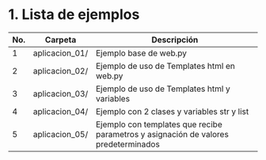 # 1. Lista de ejemplos

|No.|Carpeta|Descripción|
| -- | -- | -- |
|1|aplicacion_01/|Ejemplo base de web.py|
|2|aplicacion_02/|Ejemplo de uso de Templates html en web.py|
|3|aplicacion_03/|Ejemplo de uso de Templates html y variables|
|4|aplicacion_04/|Ejemplo con 2 clases y variables str y list|
|5|aplicacion_05/|Ejemplo con templates que recibe parametros y asignación de valores predeterminados|

